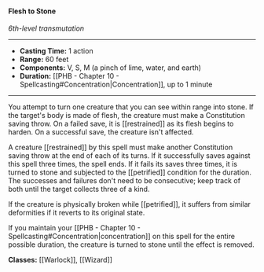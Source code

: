 #### Flesh to Stone
*6th-level transmutation*
___
- **Casting Time:** 1 action
- **Range:** 60 feet
- **Components:** V, S, M (a pinch of lime, water, and earth)
- **Duration:** [[PHB - Chapter 10 - Spellcasting#Concentration|Concentration]], up to 1 minute
---
You attempt to turn one creature that you can see within range into stone. If the target's body is made of flesh, the creature must make a Constitution saving throw. On a failed save, it is [[restrained]] as its flesh begins to harden. On a successful save, the creature isn't affected.

A creature [[restrained]] by this spell must make another Constitution saving throw at the end of each of its turns. If it successfully saves against this spell three times, the spell ends. If it fails its saves three times, it is turned to stone and subjected to the [[petrified]] condition for the duration. The successes and failures don't need to be consecutive; keep track of both until the target collects three of a kind.

If the creature is physically broken while [[petrified]], it suffers from similar deformities if it reverts to its original state.

If you maintain your [[PHB - Chapter 10 - Spellcasting#Concentration|concentration]] on this spell for the entire possible duration, the creature is turned to stone until the effect is removed.

**Classes:** [[Warlock]], [[Wizard]]